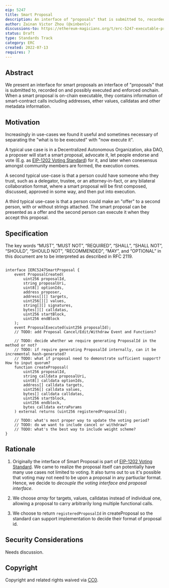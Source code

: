 ```yaml
---
eip: 5247
title: Smart Proposal
description: An interface of "proposals" that is submitted to, recorded on and possibly executed and enforced onchain.
author: Zainan Victor Zhou (@xinbenlv)
discussions-to: https://ethereum-magicians.org/t/erc-5247-executable-proposal-standard/9938
status: Draft
type: Standards Track
category: ERC
created: 2022-07-13
requires: 7
---
```


## Abstract
We present an interface for smart proposals an interface of "proposals" that is submitted to, recorded on and possibly executed and enforced onchain.
When a smart proposal is on-chain executable, they contains information of smart-contract calls including addresses, ether values, calldatas and other metadata information.

## Motivation
Increasingly in use-cases we found it useful and sometimes necessary of separating the "what is to be executed" with "now execute it".

A typical use case is in a Decentralized Autonomous Organization, aka DAO, a proposer will start a smart proposal, advocate it, let people endorse and vote (E.g. as [EIP-1202  Voting Standard](./eip-1202.md)) for it, and later when conesensus amongst community members are formed, the execution comes.

A second typical use-case is that a person could have someone who they trust, such as a delegator, trustee, or an attorney-in-fact, or any bilateral collaboration format, where a smart proposal will be first composed, discussed, approved in some way, and then put into execution.

A third typical use-case is that a person could make an "offer" to a second person, with or without strings attached. The smart proposal can be presented as a offer and the second person can execute it when they accept this proposal.

## Specification
The key words “MUST”, “MUST NOT”, “REQUIRED”, “SHALL”, “SHALL NOT”, “SHOULD”, “SHOULD NOT”, “RECOMMENDED”, “MAY”, and “OPTIONAL” in this document are to be interpreted as described in RFC 2119.

```solidity

interface IERC5247SmartProposal {
    event ProposalCreated(
        uint256 proposalId,
        string proposalUri,
        uint8[] optionIds,
        address proposer,
        address[][] targets,
        uint256[][] values,
        string[][] signatures,
        bytes[][] calldatas,
        uint256 startBlock,
        uint256 endBlock
    );
    event ProposalExecuted(uint256 proposalId);
    // TODO: add Proposal Cancel/Edit/Withdraw Event and Functions?

    // TODO: decide whether we require generating ProposalId in the method or not?
    // TODO: if require generating ProposalId internally, can it be incremental hash-generated?
    // TODO: what if proposal need to demonstrate sufficient support? How to input quorum?
    function createProposal(
        uint256 proposalId,
        string calldata proposalUri,
        uint8[] calldata optionIds,
        address[] calldata targets,
        uint256[] calldata values,
        bytes[] calldata calldatas,
        uint256 startblock,
        uint256 endblock,
        bytes calldata extraParams
    ) external returns (uint256 registeredProposalId);

    // TODO: what's most proper way to update the voting period?
    // TODO: do we want to include cancel or withdraw?
    // TODO: what's the best way to include weight scheme?
}
```

## Rationale

1. Originally the interface of Smart Proposal is part of [EIP-1202  Voting Standard](./eip-1202.md). We came to realize the proposal itself can potentially have many use cases not limited to voting. It also turns out to us it's possible that voting may not need to be upon a proposal in any partiuclar format. Hence, we decide to *decouple the voting interface and proposal interface*.

1. We choose *array* for targets, values, calldatas instead of individual one, allowing a proposal to carry arbitrarily long multiple functional calls.

2. We choose to return `registeredProposalId` in createProposal so the standard can support implementation to decide their format of proposal id.


## Security Considerations
Needs discussion.

## Copyright
Copyright and related rights waived via [CC0](../LICENSE.md).
